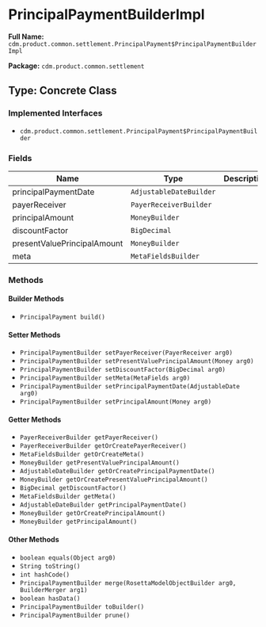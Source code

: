 # PrincipalPaymentBuilderImpl

**Full Name:** `cdm.product.common.settlement.PrincipalPayment$PrincipalPaymentBuilderImpl`

**Package:** `cdm.product.common.settlement`

## Type: Concrete Class

### Implemented Interfaces

- `cdm.product.common.settlement.PrincipalPayment$PrincipalPaymentBuilder`

### Fields

| Name | Type | Description |
|------|------|-------------|
| principalPaymentDate | `AdjustableDateBuilder` |  |
| payerReceiver | `PayerReceiverBuilder` |  |
| principalAmount | `MoneyBuilder` |  |
| discountFactor | `BigDecimal` |  |
| presentValuePrincipalAmount | `MoneyBuilder` |  |
| meta | `MetaFieldsBuilder` |  |

### Methods

#### Builder Methods

- `PrincipalPayment build()`

#### Setter Methods

- `PrincipalPaymentBuilder setPayerReceiver(PayerReceiver arg0)`
- `PrincipalPaymentBuilder setPresentValuePrincipalAmount(Money arg0)`
- `PrincipalPaymentBuilder setDiscountFactor(BigDecimal arg0)`
- `PrincipalPaymentBuilder setMeta(MetaFields arg0)`
- `PrincipalPaymentBuilder setPrincipalPaymentDate(AdjustableDate arg0)`
- `PrincipalPaymentBuilder setPrincipalAmount(Money arg0)`

#### Getter Methods

- `PayerReceiverBuilder getPayerReceiver()`
- `PayerReceiverBuilder getOrCreatePayerReceiver()`
- `MetaFieldsBuilder getOrCreateMeta()`
- `MoneyBuilder getPresentValuePrincipalAmount()`
- `AdjustableDateBuilder getOrCreatePrincipalPaymentDate()`
- `MoneyBuilder getOrCreatePresentValuePrincipalAmount()`
- `BigDecimal getDiscountFactor()`
- `MetaFieldsBuilder getMeta()`
- `AdjustableDateBuilder getPrincipalPaymentDate()`
- `MoneyBuilder getOrCreatePrincipalAmount()`
- `MoneyBuilder getPrincipalAmount()`

#### Other Methods

- `boolean equals(Object arg0)`
- `String toString()`
- `int hashCode()`
- `PrincipalPaymentBuilder merge(RosettaModelObjectBuilder arg0, BuilderMerger arg1)`
- `boolean hasData()`
- `PrincipalPaymentBuilder toBuilder()`
- `PrincipalPaymentBuilder prune()`

